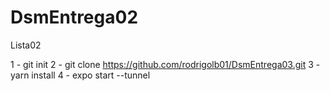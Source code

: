 # DsmEntrega02
Lista02

1 - git init
2 - git clone https://github.com/rodrigolb01/DsmEntrega03.git
3 - yarn install
4 - expo start --tunnel
